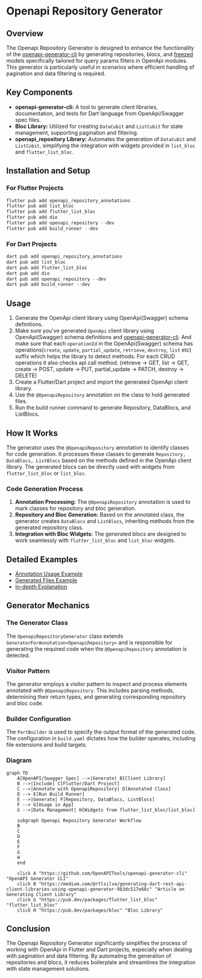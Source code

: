 # Openapi Repository Generator

## Overview

The Openapi Repository Generator is designed to enhance the functionality of the [openapi-generator-cli](https://github.com/OpenAPITools/openapi-generator-cli) by generating repositories, blocs, and [freezed](https://pub.dev/packages/freezed) models specifically tailored for query params filters in OpenApi modules. This generator is particularly useful in scenarios where efficient handling of pagination and data filtering is required.

## Key Components

- **openapi-generator-cli:** A tool to generate client libraries, documentation, and tests for Dart language from OpenApi/Swagger spec files.
- **Bloc Library:** Utilized for creating `DataCubit` and `ListCubit` for state management, supporting pagination and filtering.
- **openapi_repository Library:** Automates the generation of `DataCubit` and `ListCubit`, simplifying the integration with widgets provided in `list_bloc` and `flutter_list_bloc`.

## Installation and Setup

### For Flutter Projects

```Dart
flutter pub add openapi_repository_annotations
flutter pub add list_bloc
flutter pub add flutter_list_bloc
flutter pub add dio
flutter pub add openapi_repository --dev
flutter pub add build_runner --dev
```

### For Dart Projects

```Dart
dart pub add openapi_repository_annotations
dart pub add list_bloc
dart pub add flutter_list_bloc
dart pub add dio
dart pub add openapi_repository --dev
dart pub add build_runner --dev
```

## Usage

1. Generate the OpenApi client library using OpenApi(Swagger) schema definitions.
2. Make sure you've generated `OpenApi` client library using OpenApi(Swagger) schema definitions and [openapi-generator-cli](https://github.com/OpenAPITools/openapi-generator-cli). And make sure that each `operationId` in the OpenApi(Swagger) schema has operations(`create`, `update`, `partial_update`, `retrieve`, `destroy`, `list` etc) suffix which helps the library to detect methods. For each CRUD operations it also checks api call method. (retrieve -> GET, list -> GET, create -> POST, update -> PUT, partial_update -> PATCH, destroy -> DELETE)
3. Create a Flutter/Dart project and import the generated OpenApi client library.
4. Use the `@OpenapiRepository` annotation on the class to hold generated files.
5. Run the build runner command to generate Repository, DataBlocs, and ListBlocs.

## How It Works

The generator uses the `@OpenapiRepository` annotation to identify classes for code generation. It processes these classes to generate `Repository, DataBlocs, ListBlocs` based on the methods defined in the OpenApi client library. The generated blocs can be directly used with widgets from `flutter_list_bloc` or `list_bloc`.

### Code Generation Process

1. **Annotation Processing:** The `@OpenapiRepository` annotation is used to mark classes for repository and bloc generation.
2. **Repository and Bloc Generation:** Based on the annotated class, the generator creates `DataBlocs` and `ListBlocs`, inheriting methods from the generated repository class.
3. **Integration with Bloc Widgets:** The generated blocs are designed to work seamlessly with `flutter_list_bloc` and `list_bloc` widgets.

## Detailed Examples

- [Annotation Usage Example](https://github.com/djangoflow/demo-flutter/blob/main/packages/demo/lib/data/api_repository/api_repository.dart)
- [Generated Files Example](https://github.com/djangoflow/demo-flutter/blob/main/packages/demo/lib/data/api_repository/api_repository.openapi.dart)
- [In-depth Explanation](./CODE_EXPLANATION.md)

## Generator Mechanics

### The Generator Class

The `OpenapiRepositoryGenerator` class extends `GeneratorForAnnotation<OpenapiRepository>` and is responsible for generating the required code when the `@OpenapiRepository` annotation is detected.

### Visitor Pattern

The generator employs a visitor pattern to inspect and process elements annotated with `@OpenapiRepository`. This includes parsing methods, determining their return types, and generating corresponding repository and bloc code.

### Builder Configuration

The `PartBuilder` is used to specify the output format of the generated code. The configuration in `build.yaml` dictates how the builder operates, including file extensions and build targets.

### Diagram

```mermaid
graph TD
    A[OpenAPI/Swagger Spec] -->|Generate| B[Client Library]
    B -->|Include| C[Flutter/Dart Project]
    C -->|Annotate with OpenapiRepository| D[Annotated Class]
    D --> E[Run Build Runner]
    E -->|Generate| F[Repository, DataBlocs, ListBlocs]
    F --> G[Usage in App]
    G -->|Data Management| H[Widgets from flutter_list_bloc/list_bloc]

    subgraph Openapi Repository Generator Workflow
    B
    C
    D
    E
    F
    G
    H
    end

    click A "https://github.com/OpenAPITools/openapi-generator-cli" "OpenAPI Generator CLI"
    click B "https://medium.com/@rtlsilva/generating-dart-rest-api-client-libraries-using-openapi-generator-9b3dc517e68c" "Article on Generating Client Library"
    click G "https://pub.dev/packages/flutter_list_bloc" "flutter_list_bloc"
    click H "https://pub.dev/packages/bloc" "Bloc Library"
```

## Conclusion

The Openapi Repository Generator significantly simplifies the process of working with OpenApi in Flutter and Dart projects, especially when dealing with pagination and data filtering. By automating the generation of repositories and blocs, it reduces boilerplate and streamlines the integration with state management solutions.
